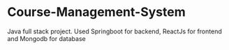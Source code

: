 # Course-Management-System
 Java full stack project. Used Springboot for backend, ReactJs for frontend and Mongodb for database
